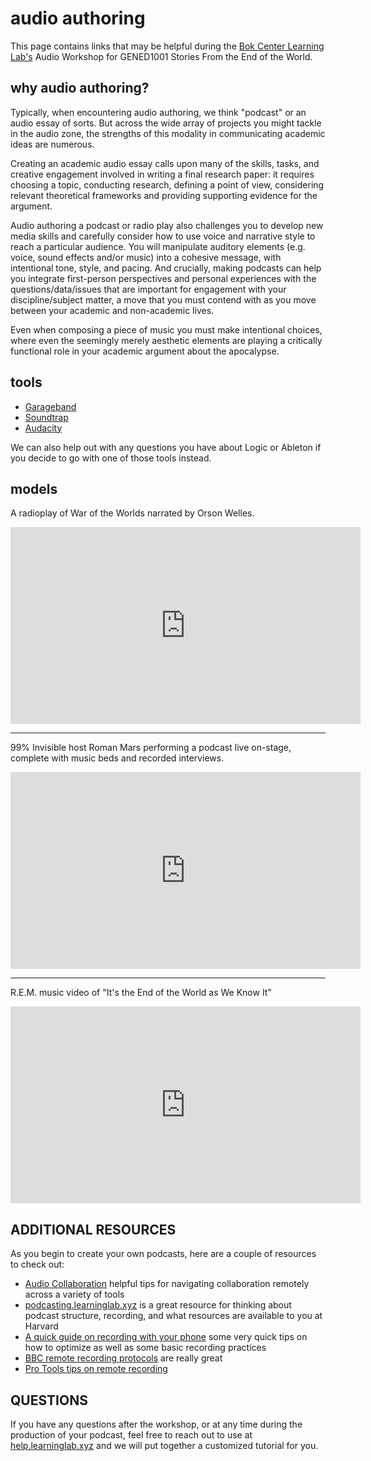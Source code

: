 # audio authoring

This page contains links that may be helpful during the [Bok Center Learning Lab's](https://bokcenter.harvard.edu/learning-lab) Audio Workshop for GENED1001 Stories From the End of the World.

## why audio authoring?

Typically, when encountering audio authoring, we think "podcast" or an audio essay of sorts. But across the wide array of projects you might tackle in the audio zone, the strengths of this modality in communicating academic ideas are numerous.  

Creating an academic audio essay calls upon many of the skills, tasks, and creative engagement involved in writing a final research paper: it requires choosing a topic, conducting research, defining a point of view, considering relevant theoretical frameworks and providing supporting evidence for the argument. 

Audio authoring a podcast or radio play also challenges you to develop new media skills and carefully consider how to use voice and narrative style to reach a particular audience. You will manipulate auditory elements (e.g. voice, sound effects and/or music) into a cohesive message, with intentional tone, style, and pacing. And crucially, making podcasts can help you integrate first-person perspectives and personal experiences with the questions/data/issues that are important for engagement with your discipline/subject matter, a move that you must contend with as you move between your academic and non-academic lives.

Even when composing a piece of music you must make intentional choices, where even the seemingly merely aesthetic elements are playing a critically functional role in your academic argument about the apocalypse.


## tools




* [Garageband](http://resources.learninglab.xyz/simple/projects/gened1001/garageband)
* [Soundtrap](http://resources.learninglab.xyz/simple/projects/gened1001/soundtrap)
* [Audacity](http://resources.learninglab.xyz/simple/projects/gened1001/audacity)

We can also help out with any questions you have about Logic or Ableton if you decide to go with one of those tools instead.


## models

A radioplay of War of the Worlds narrated by Orson Welles.
<iframe width="560" height="315" src="https://www.youtube.com/embed/Xs0K4ApWl4g" frameborder="0" allow="accelerometer; autoplay; clipboard-write; encrypted-media; gyroscope; picture-in-picture" allowfullscreen></iframe>

---
99% Invisible host Roman Mars performing a podcast live on-stage, complete with music beds and recorded interviews.
<iframe width="560" height="315" src="https://www.youtube.com/embed/pnv5iKB2hl4" frameborder="0" allow="accelerometer; autoplay; clipboard-write; encrypted-media; gyroscope; picture-in-picture" allowfullscreen></iframe>


---
R.E.M. music video of "It's the End of the World as We Know It"
<iframe width="560" height="315" src="https://www.youtube.com/embed/Z0GFRcFm-aY" frameborder="0" allow="accelerometer; autoplay; clipboard-write; encrypted-media; gyroscope; picture-in-picture" allowfullscreen></iframe>





## ADDITIONAL RESOURCES
As you begin to create your own podcasts, here are a couple of resources to check out:
* [Audio Collaboration](http://resources.learninglab.xyz/simple/projects/gened1042/audio-collaboration) helpful tips for navigating collaboration remotely across a variety of tools
* [podcasting.learninglab.xyz](http://podcasting.learninglab.xyz) is a great resource for thinking about podcast structure, recording, and what resources are available to you at Harvard
* [A quick guide on recording with your phone](http://resources.learninglab.xyz/simple/projects/gened1042/podcasting-workshop) some very quick tips on how to optimize as well as some basic recording practices
* [BBC remote recording protocols](https://www.bbc.com/news/business-26256502) are really great
* [Pro Tools tips on remote recording](https://www.pro-tools-expert.com/production-expert-1/2020/3/31/case-study-how-to-remote-record-during-the-covid-19-lockdown)

## QUESTIONS
If you have any questions after the workshop, or at any time during the production of your podcast, feel free to reach out to use at [help.learninglab.xyz](http://help.learninglab.xyz) and we will put together a customized tutorial for you.


